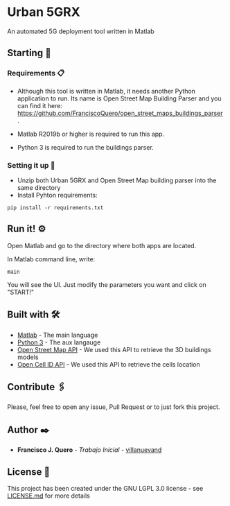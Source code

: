 # Urban 5GRX
An automated 5G deployment tool written in Matlab

## Starting 🚀


### Requirements 📋

 - Although this  tool is written in Matlab, it needs another Python application to run. Its name is Open Street Map Building Parser and you can find it here: https://github.com/FranciscoQuero/open_street_maps_buildings_parser .

 - Matlab R2019b or higher is required to run this app.
 - Python 3 is required to run the buildings parser.

### Setting it up 🔧

 - Unzip both Urban 5GRX and Open Street Map building parser into the same directory
 - Install Pyhton requirements:

```
pip install -r requirements.txt
```

## Run it! ⚙️

Open Matlab and go to the directory where both apps are located.

In Matlab command line, write:


```
main
```

You will see the UI. Just modify the parameters you want and click on "START!"



## Built with 🛠️

* [Matlab](http://www.dropwizard.io/1.0.2/docs/) - The main language
* [Python 3](https://maven.apache.org/) - The aux langauge
* [Open Street Map API](https://rometools.github.io/rome/) - We used this API to retrieve the 3D buildings models
* [Open Cell ID API](https://rometools.github.io/rome/) - We used this API to retrieve the cells location

## Contribute 🖇️
Please, feel free to open any issue, Pull Request or to just fork this project.

## Author ✒️

* **Francisco J. Quero** - *Trabajo Inicial* - [villanuevand](https://github.com/FranciscoQuero)

## License 📄

This project has been created under the GNU LGPL 3.0 license - see [LICENSE.md](LICENSE.md) for more details


